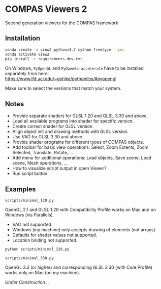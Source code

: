 # COMPAS Viewers 2

Second generation viewers for the COMPAS framework

## Installation

```bash
conda create -n view2 python=3.7 cython freetype --yes
conda activate view2
pip install -r requirements-dev.txt
```

On Windows, `PyOpenGL` and `PyOpenGL-accelerate` have to be installed separately from here:
<https://www.lfd.uci.edu/~gohlke/pythonlibs/#pyopengl>

Make sure to select the versions that match your system.

## Notes

* Provide separate shaders for GLSL 1.20 and GLSL 3.30 and above.
* Load all available programs into shader for specific version.
* Create correct shader for GLSL version.
* Align object init and drawing methods with GLSL version.
* Use VAO for GLSL 3.30 and above.
* Provide shader programs for different types of COMPAS objects.
* Add toolbar for basic view operations: Select, Zoom Extents, Zoom Selected, Translate, Rotate, ...
* Add menu for additional operations: Load objects, Save scene, Load scene, Mesh operations, ...
* How to visualize script output in open Viewer?
* Run script button.

## Examples

`scripts/minimal_120.py`

OpenGL 2.1 and GLSL 1.20 with Compatibility Profile works on Mac and on Windows (via Parallels).

* VAO not supported.
* Windows (my machine) only accepts drawing of elements (not arrays).
* Defaults for shader values not supported.
* Location binding not supported.

```bash
python scripts/minimal_120.py
```

`scripts/minimal_330.py`

OpenGL 3.3 (or higher) and corresponding GLSL 3.30 (with Core Profile) works only on Mac (on my machine).

*Under Construction*...
